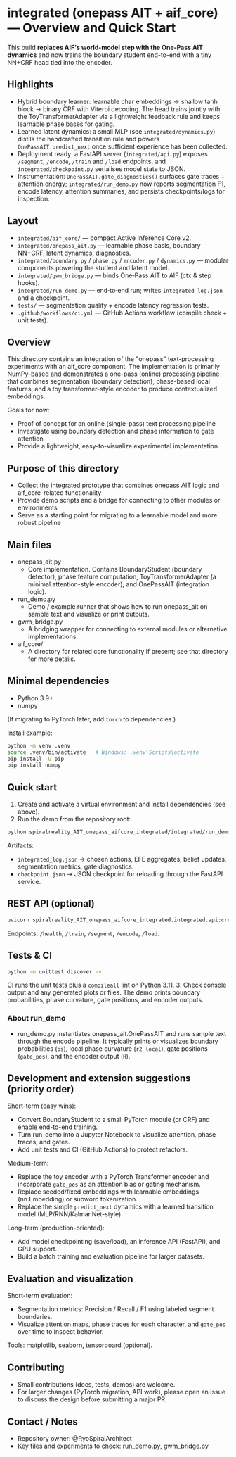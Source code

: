 # integrated (onepass AIT + aif_core) — Overview and Quick Start

This build **replaces AIF's world-model step with the One‑Pass AIT dynamics** and now trains the
boundary student end-to-end with a tiny NN+CRF head tied into the encoder.

## Highlights
- Hybrid boundary learner: learnable char embeddings → shallow tanh block → binary CRF with
  Viterbi decoding.  The head trains jointly with the ToyTransformerAdapter via a lightweight
  feedback rule and keeps learnable phase bases for gating.
- Learned latent dynamics: a small MLP (see `integrated/dynamics.py`) distils the handcrafted
  transition rule and powers `OnePassAIT.predict_next` once sufficient experience has been
  collected.
- Deployment ready: a FastAPI server (`integrated/api.py`) exposes `/segment`, `/encode`, `/train`
  and `/load` endpoints, and `integrated/checkpoint.py` serialises model state to JSON.
- Instrumentation: `OnePassAIT.gate_diagnostics()` surfaces gate traces + attention energy;
  `integrated/run_demo.py` now reports segmentation F1, encode latency, attention summaries, and
  persists checkpoints/logs for inspection.

## Layout
- `integrated/aif_core/` — compact Active Inference Core v2.
- `integrated/onepass_ait.py` — learnable phase basis, boundary NN+CRF, latent dynamics, diagnostics.
- `integrated/boundary.py` / `phase.py` / `encoder.py` / `dynamics.py` — modular components powering
  the student and latent model.
- `integrated/gwm_bridge.py` — binds One‑Pass AIT to AIF (ctx & step hooks).
- `integrated/run_demo.py` — end‑to‑end run; writes `integrated_log.json` and a checkpoint.
- `tests/` — segmentation quality + encode latency regression tests.
- `.github/workflows/ci.yml` — GitHub Actions workflow (compile check + unit tests).
## Overview

This directory contains an integration of the "onepass" text-processing experiments with an aif_core component. The implementation is primarily NumPy-based and demonstrates a one-pass (online) processing pipeline that combines segmentation (boundary detection), phase-based local features, and a toy transformer-style encoder to produce contextualized embeddings.

Goals for now:
- Proof of concept for an online (single-pass) text processing pipeline
- Investigate using boundary detection and phase information to gate attention
- Provide a lightweight, easy-to-visualize experimental implementation

## Purpose of this directory

- Collect the integrated prototype that combines onepass AIT logic and aif_core-related functionality
- Provide demo scripts and a bridge for connecting to other modules or environments
- Serve as a starting point for migrating to a learnable model and more robust pipeline

## Main files

- onepass_ait.py
  - Core implementation. Contains BoundaryStudent (boundary detector), phase feature computation, ToyTransformerAdapter (a minimal attention-style encoder), and OnePassAIT (integration logic).
- run_demo.py
  - Demo / example runner that shows how to run onepass_ait on sample text and visualize or print outputs.
- gwm_bridge.py
  - A bridging wrapper for connecting to external modules or alternative implementations.
- aif_core/
  - A directory for related core functionality if present; see that directory for more details.

## Minimal dependencies

- Python 3.9+
- numpy

(If migrating to PyTorch later, add `torch` to dependencies.)

Install example:

```bash
python -m venv .venv
source .venv/bin/activate   # Windows: .venv\Scripts\activate
pip install -U pip
pip install numpy
```

## Quick start

1. Create and activate a virtual environment and install dependencies (see above).
2. Run the demo from the repository root:

```bash
python spiralreality_AIT_onepass_aifcore_integrated/integrated/run_demo.py
```

Artifacts:
- `integrated_log.json` → chosen actions, EFE aggregates, belief updates, segmentation metrics,
  gate diagnostics.
- `checkpoint.json` → JSON checkpoint for reloading through the FastAPI service.

## REST API (optional)
```bash
uvicorn spiralreality_AIT_onepass_aifcore_integrated.integrated.api:create_app --factory
```

Endpoints: `/health`, `/train`, `/segment`, `/encode`, `/load`.

## Tests & CI
```bash
python -m unittest discover -v
```

CI runs the unit tests plus a `compileall` lint on Python 3.11.
3. Check console output and any generated plots or files. The demo prints boundary probabilities, phase curvature, gate positions, and encoder outputs.

### About run_demo

- run_demo.py instantiates onepass_ait.OnePassAIT and runs sample text through the encode pipeline. It typically prints or visualizes boundary probabilities (`ps`), local phase curvature (`r2_local`), gate positions (`gate_pos`), and the encoder output (`H`).

## Development and extension suggestions (priority order)

Short-term (easy wins):
- Convert BoundaryStudent to a small PyTorch module (or CRF) and enable end-to-end training.
- Turn run_demo into a Jupyter Notebook to visualize attention, phase traces, and gates.
- Add unit tests and CI (GitHub Actions) to protect refactors.

Medium-term:
- Replace the toy encoder with a PyTorch Transformer encoder and incorporate `gate_pos` as an attention bias or gating mechanism.
- Replace seeded/fixed embeddings with learnable embeddings (nn.Embedding) or subword tokenization.
- Replace the simple `predict_next` dynamics with a learned transition model (MLP/RNN/KalmanNet-style).

Long-term (production-oriented):
- Add model checkpointing (save/load), an inference API (FastAPI), and GPU support.
- Build a batch training and evaluation pipeline for larger datasets.

## Evaluation and visualization

Short-term evaluation:
- Segmentation metrics: Precision / Recall / F1 using labeled segment boundaries.
- Visualize attention maps, phase traces for each character, and `gate_pos` over time to inspect behavior.

Tools: matplotlib, seaborn, tensorboard (optional).

## Contributing

- Small contributions (docs, tests, demos) are welcome.
- For larger changes (PyTorch migration, API work), please open an issue to discuss the design before submitting a major PR.

## Contact / Notes

- Repository owner: @RyoSpiralArchitect
- Key files and experiments to check: run_demo.py, gwm_bridge.py
